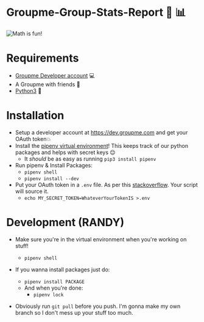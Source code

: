 # Groupme-Group-Stats-Report 🧮 📊
![Math is fun!](https://media.giphy.com/media/9cpXRPjZuo6pq/giphy.gif)


# Requirements
* [Groupme Developer account](https://dev.groupme.com) 💻
* A Groupme with friends 🏃
* [Python3](https://www.python.org/downloads/) 🐍


# Installation
* Setup a developer account at https://dev.groupme.com and get your OAuth token💥
* Install the [pipenv virtual environment](https://docs.pipenv.org/en/latest/)! This keeps track of our python packages and helps with secret keys 😌
    - It _should_ be as easy as running `pip3 install pipenv`
* Run pipenv & Install Packages:
    - `pipenv shell`
    - `pipenv install --dev`
* Put your OAuth token in a `.env` file. As per this [stackoverflow](https://stackoverflow.com/questions/51227159/how-do-i-set-environment-variables-in-pipenv). Your script will source it.
    - `echo MY_SECRET_TOKEN=WhateverYourTokenIS >.env`


# Development (RANDY)
* Make sure you're in the virtual environment when you're working on stuff!
    - `pipenv shell`
* If you wanna install packages just do:
    - `pipenv install PACKAGE`
    - And when you're done:
        - `pipenv lock`

* Obviously run `git pull` before you push. I'm gonna make my own branch so I don't mess up your stuff too much.
